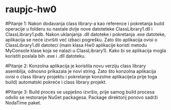 # raupjc-hw0
#Pitanje 1:
Nakon dodavanja class library-a kao reference i pokretanja build operacije
u folderu su nastale dvije nove datoteteke ClassLibrary1.dll i ClassLibrary1.pdb.
Nakon uklanjanja .dll datoteke i pokretanja .exe datoteke, aplikacija se neće izvršiti
već izbaci pogrešku. Zato što aplikacija ovisi o ClassLibrary1.dll datoteci 
(main klasa Hw0 aplikacije koristi metodu MyConsole klase koja se nalazi u ClassLibrary1).
Kako bi se aplikacija mogla koristiti poslala bih .exe i .dll datoteku.

#Pitanje 2:
Konzolna aplikacija je koristila novu verziju class library asemblija, odnosno
prikazala je novi string. Zato što konzolna aplikacija ovisi o class library 
projektu i pokretanje konzolne aplikacije(a prije toga build) automatski pokreće i
class library projekt.

#Pitanje 3:
Build proces se uspješno izvršio, prije samog build procesa odvilo se restoranje
NuGet packagesa. Package direktorij ponovo sadrži NodaTime paket.
